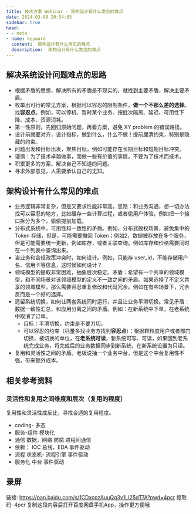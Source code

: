 ```yaml
---
title: 技术方案 Webinar - 架构设计有什么常见的难点
date: 2024-03-09 20:54:03
sidebar: true
head:
- - meta
- name: keyword
  content:  架构设计有什么常见的难点
  description:  架构设计有什么常见的难点
---
```


## 解决系统设计问题难点的思路

- 根据矛盾的思想，解决所有的矛盾是不现实的，就找到主要矛盾，解决主要矛盾。
- 枚举出可行的常见方案，根据可以容忍的限制条件，**做一个不那么差的选择**。找**容忍点**。例如，可以停机、暂时某个业务、按批次隔离、延迟、可用性下降、成本、资源消耗。
- 第一性原则，先回归原始问题，再看方案，避免 XY problem 的错误路径。
- 设计前就要对齐，设计指标，做到什么，什么不做！提前厘清约束，特别是隐藏的约束。
- 问题出发和目标出发，聚焦目标，例如可能存在长期目标和短期目标冲突。
- 谨慎：为了技术卓越做事，而做一些有价值的事情，不要为了技术而技术。
- 积累更多的方案，解决自己不知道的问题。
- 寻求外部意见，人需要承认自己的无知。

## 架构设计有什么常见的难点

- 业务逻辑非常复杂，但是又要求性能非常高。思路：和业务沟通，想一切办法找可以容忍的地方，比如缓存一些计算过程，或者偷用户体验，例如把一个接口拆分为多个，偷偷提前加载。
- 分布式系统中，可用性和一致性的矛盾。例如，分布式授权场景，避免集中的 Token 存储，但是，可能需要撤回 Token；例如2，数据被存放在多个服务，但是可能需要统一更新，例如库存，或者关联查询。例如库存和价格需要同时在一个列表中查询出来。
- 当业务和合规政策冲突时，如何设计。例如，只能存 user_id，不能存储用户名、信用卡等信息，这时候如何设计？
- 领域模型的提取非常困难，抽象层次稳定。矛盾：希望有一个共享的领域模型，和不同场景对该领域模型的定义不一致之间的矛盾。如果选择了不定义共享的领域模型，那么需要容忍重复修改和代码冗余。例如在有些场景下，冗余反而是一个好的选择。
- 遗留系统切换，如何让两套系统同时运行，并且让业务平滑切换。常见矛盾：数据一致性汇总，和应用分离之间的矛盾。例如：在新系统中下单，在老系统中取消了订单。
  - 目标：平滑切换，约束是不要刀切。
  - 可以容忍的约束（尽量多找业务方找到**容忍点**）：根据颗粒度用户或者部门切换，被切换的单位，在**老系统可读**，新系统可写、可读，如果回到老系统完成业务，将完成后的业务数据同步到新系统，在新系统设置为只读。
- 复用和灵活性之间的矛盾。老板说抽一个业务中台，但是这个中台复用性不强，带来额外成本。


## 相关参考资料

### 灵活性和复用之间维度和层次（复用的程度）

复用性和灵活性成反比，寻找合适的复用程度。

  - coding-  多态
  - 服务-组件    模块化
  - 通信     数据，网络 防腐   进程间通信
  - 依赖：  IOC   总线，EDA  事件驱动
  - 流程   状态机-  流程引擎  事件驱动
  - 服务化  中台   事件驱动

## 录屏

链接: https://pan.baidu.com/s/1CDxcpzAuuQq3v1LI25dT7A?pwd=4pcr 提取码: 4pcr 复制这段内容后打开百度网盘手机App，操作更方便哦


